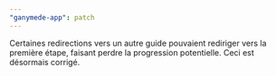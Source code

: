 ```yaml
---
"ganymede-app": patch
---
```


Certaines redirections vers un autre guide pouvaient rediriger vers la première étape, faisant perdre la progression potentielle. Ceci est désormais corrigé.
